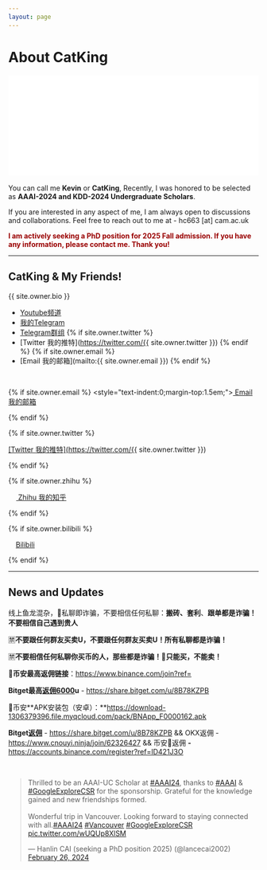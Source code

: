 ```yaml
---
layout: page
---
```


# About CatKing

<img src="images/cover_flag.png" class="floatpic">

You can call me **Kevin** or **CatKing**, Recently, I was honored to be selected as **AAAI-2024 and KDD-2024 Undergraduate Scholars**.<br>

If you are interested in any aspect of me, I am always open to discussions and collaborations. Feel free to reach out to me at - hc663 [at] cam.ac.uk

**<font color="#990000">I am actively seeking a PhD position for 2025 Fall admission. If you have any information, please contact me. Thank you!</font>**

---

## CatKing & My Friends!
<p>{{ site.owner.bio }}</p>

- [Youtube频道](https://www.youtube.com/@0xCatKing)
- [我的Telegram](https://t.me/xCatking)
- [Telegram群组](https://t.me/+CW5932C9G4UwZmJl)
{% if site.owner.twitter %}
- <i class="icon-twitter"></i> [Twitter 我的推特](https://twitter.com/{{ site.owner.twitter }})
{% endif %}
{% if site.owner.email %}
- <i class="icon-mail"></i> [Email 我的邮箱](mailto:{{ site.owner.email }})
{% endif %}
<br>

{% if site.owner.email %}
<style="text-indent:0;margin-top:1.5em;"><a href="mailto:{{ site.owner.email }}" target="_blank"><i class="icon-mail"></i> Email 我的邮箱</a></p>
{% endif %}

{% if site.owner.twitter %}<p style="text-indent:0;"><a href="https://twitter.com/{{ site.owner.twitter }}"><i class="icon-twitter"></i>[Twitter 我的推特](https://twitter.com/{{ site.owner.twitter }})</a></p>{% endif %}

{% if site.owner.zhihu %}<p style="text-indent:0;"><a href="{{ site.owner.zhihu }}"><img src="https://caihanlin.com/images/logo/icons8-zhihu-96.png" width="15.8" height="15.8"> Zhihu 我的知乎</a></p>{% endif %}

{% if site.owner.bilibili %}<p style="text-indent:0;"><a href="https://space.bilibili.com/{{ site.owner.bilibili }}"><img src="https://caihanlin.com/images/logo/icons8-retro-tv-100.png" width="15" height="15">Bilibili </a></p>{% endif %}


---

## News and Updates



线上鱼龙混杂，📢私聊即诈骗，不要相信任何私聊：**搬砖、套利**、**跟单都是诈骗！ 不要相信自己遇到贵人**   

🈲**不要跟任何群友买卖U，不要跟任何群友买卖U！所有私聊都是诈骗！**

🈲**不要相信任何私聊你买币的人，那些都是诈骗！**📢**只能买，不能卖！**

🔸**币安最高返佣链接**：https://www.binance.com/join?ref=

**Bitget最高[返佣6000](https://share.bitget.com/u/8B78KZPB)u** - https://share.bitget.com/u/8B78KZPB

🎈币安**APK安装包（安卓）：**https://download-1306379396.file.myqcloud.com/pack/BNApp_F0000162.apk

**Bitget[返佣](https://share.bitget.com/u/8B78KZPB)** - https://share.bitget.com/u/8B78KZPB && OKX返佣 - https://www.cnouyi.ninja/join/62326427 && 币安🔸返佣 **-** https://accounts.binance.com/register?ref=ID421J3O

<br>

<blockquote class="twitter-tweet"><p lang="en" dir="ltr">Thrilled to be an AAAI-UC Scholar at <a href="https://twitter.com/hashtag/AAAI24?src=hash&amp;ref_src=twsrc%5Etfw">#AAAI24</a>, thanks to <a href="https://twitter.com/hashtag/AAAI?src=hash&amp;ref_src=twsrc%5Etfw">#AAAI</a> &amp; <a href="https://twitter.com/hashtag/GoogleExploreCSR?src=hash&amp;ref_src=twsrc%5Etfw">#GoogleExploreCSR</a> for the sponsorship. Grateful for the knowledge gained and new friendships formed.<br><br>Wonderful trip in Vancouver. Looking forward to staying connected with all.<a href="https://twitter.com/hashtag/AAAI24?src=hash&amp;ref_src=twsrc%5Etfw">#AAAI24</a> <a href="https://twitter.com/hashtag/Vancouver?src=hash&amp;ref_src=twsrc%5Etfw">#Vancouver</a> <a href="https://twitter.com/hashtag/GoogleExploreCSR?src=hash&amp;ref_src=twsrc%5Etfw">#GoogleExploreCSR</a> <a href="https://t.co/wUQUp8XlSM">pic.twitter.com/wUQUp8XlSM</a></p>&mdash; Hanlin CAI (seeking a PhD position 2025) (@lancecai2002) <a href="https://twitter.com/lancecai2002/status/1762210025173344260?ref_src=twsrc%5Etfw">February 26, 2024</a></blockquote> <script async src="https://platform.twitter.com/widgets.js" charset="utf-8"></script>

